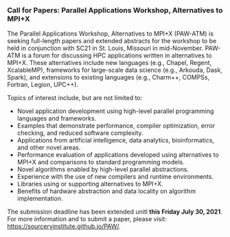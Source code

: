 ### Call for Papers: Parallel Applications Workshop, Alternatives to MPI+X

The Parallel Applications Workshop, Alternatives to MPI+X (PAW-ATM) is seeking 
full-length papers and extended abstracts for the workshop to be held in 
conjunction with SC21 in St. Louis, Missouri in mid-November. PAW-ATM is a forum
for discussing HPC applications written in alternatives to MPI+X. These 
alternatives include new languages (e.g., Chapel, Regent, XcalableMP), 
frameworks for large-scale data science (e.g., Arkouda, Dask, Spark), and 
extensions to existing languages (e.g., Charm++, COMPSs, Fortran, Legion, 
UPC++). 

Topics of interest include, but are not limited to:
- Novel application development using high-level parallel programming languages 
and frameworks.
- Examples that demonstrate performance, compiler optimization, error checking, 
and reduced software complexity.
- Applications from artificial intelligence, data analytics, bioinformatics, and
other novel areas.
- Performance evaluation of applications developed using alternatives to MPI+X 
and comparisons to standard programming models.
- Novel algorithms enabled by high-level parallel abstractions.
- Experience with the use of new compilers and runtime environments.
- Libraries using or supporting alternatives to MPI+X.
- Benefits of hardware abstraction and data locality on algorithm 
implementation.

The submission deadline has been extended unitl **this Friday July 30, 2021**. 
For more information and to submit a paper, please visit: 
<https://sourceryinstitute.github.io/PAW/>.

